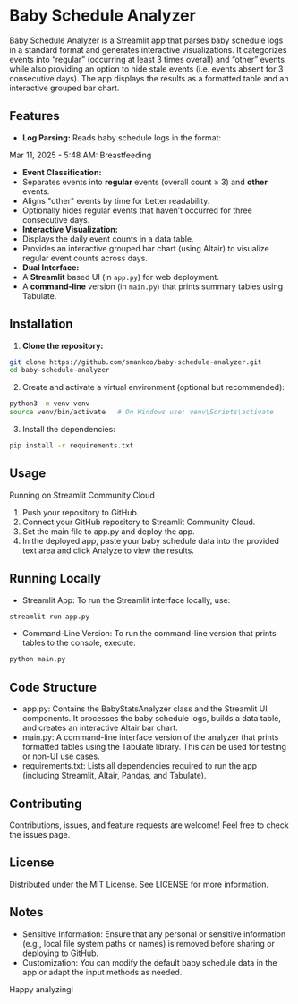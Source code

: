 # Baby Schedule Analyzer

Baby Schedule Analyzer is a Streamlit app that parses baby schedule logs in a standard format and generates interactive visualizations. It categorizes events into “regular” (occurring at least 3 times overall) and “other” events while also providing an option to hide stale events (i.e. events absent for 3 consecutive days). The app displays the results as a formatted table and an interactive grouped bar chart.

## Features

- **Log Parsing:** Reads baby schedule logs in the format:

Mar 11, 2025 - 5:48 AM: Breastfeeding

- **Event Classification:**
- Separates events into **regular** events (overall count ≥ 3) and **other** events.
- Aligns "other" events by time for better readability.
- Optionally hides regular events that haven’t occurred for three consecutive days.
- **Interactive Visualization:**
- Displays the daily event counts in a data table.
- Provides an interactive grouped bar chart (using Altair) to visualize regular event counts across days.
- **Dual Interface:**
- A **Streamlit** based UI (in `app.py`) for web deployment.
- A **command-line** version (in `main.py`) that prints summary tables using Tabulate.

## Installation

1. **Clone the repository:**

```bash
git clone https://github.com/smankoo/baby-schedule-analyzer.git
cd baby-schedule-analyzer
```

2. Create and activate a virtual environment (optional but recommended):

```bash
python3 -m venv venv
source venv/bin/activate   # On Windows use: venv\Scripts\activate
```

3. Install the dependencies:

```bash
pip install -r requirements.txt
```

## Usage

Running on Streamlit Community Cloud

1. Push your repository to GitHub.
2. Connect your GitHub repository to Streamlit Community Cloud.
3. Set the main file to app.py and deploy the app.
4. In the deployed app, paste your baby schedule data into the provided text area and click Analyze to view the results.

## Running Locally

- Streamlit App:
  To run the Streamlit interface locally, use:

```bash
streamlit run app.py
```

- Command-Line Version:
  To run the command-line version that prints tables to the console, execute:

```bash
python main.py
```

## Code Structure

- app.py:
  Contains the BabyStatsAnalyzer class and the Streamlit UI components. It processes the baby schedule logs, builds a data table, and creates an interactive Altair bar chart.
- main.py:
  A command-line interface version of the analyzer that prints formatted tables using the Tabulate library. This can be used for testing or non-UI use cases.
- requirements.txt:
  Lists all dependencies required to run the app (including Streamlit, Altair, Pandas, and Tabulate).

## Contributing

Contributions, issues, and feature requests are welcome! Feel free to check the issues page.

## License

Distributed under the MIT License. See LICENSE for more information.

## Notes

- Sensitive Information:
  Ensure that any personal or sensitive information (e.g., local file system paths or names) is removed before sharing or deploying to GitHub.
- Customization:
  You can modify the default baby schedule data in the app or adapt the input methods as needed.

Happy analyzing!

